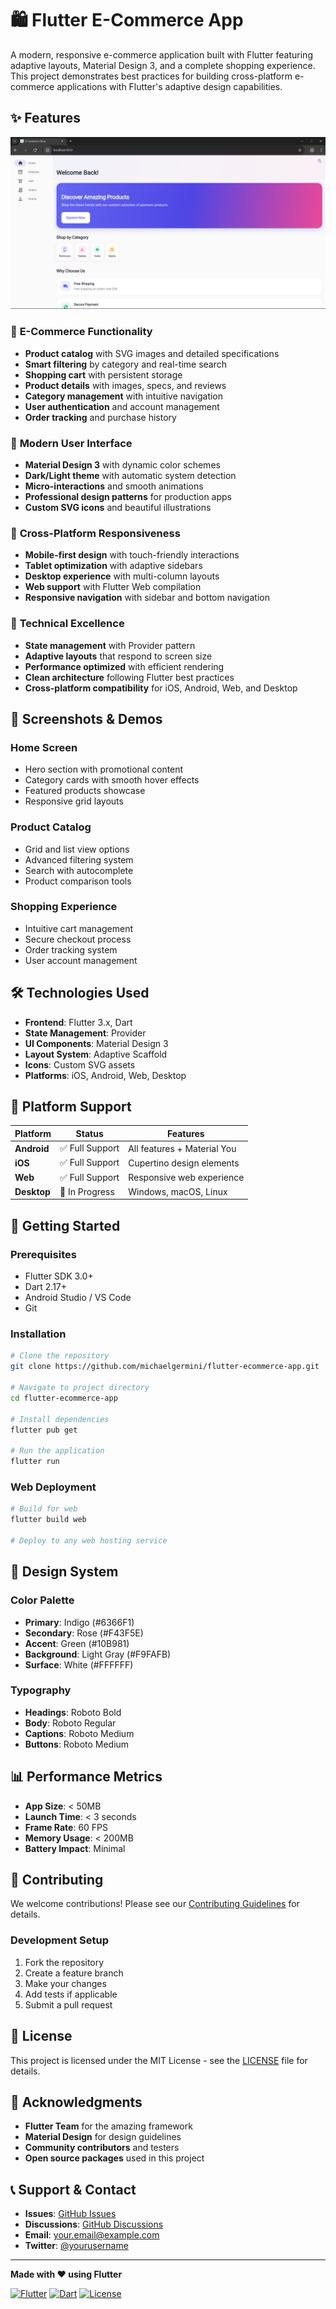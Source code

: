 # 🛍️ Flutter E-Commerce App

A modern, responsive e-commerce application built with Flutter featuring adaptive layouts, Material Design 3, and a complete shopping experience. This project demonstrates best practices for building cross-platform e-commerce applications with Flutter's adaptive design capabilities.

## ✨ Features

![Application Screenshot](index.png)

### 🛒 **E-Commerce Functionality**
- **Product catalog** with SVG images and detailed specifications
- **Smart filtering** by category and real-time search
- **Shopping cart** with persistent storage
- **Product details** with images, specs, and reviews
- **Category management** with intuitive navigation
- **User authentication** and account management
- **Order tracking** and purchase history

### 🎨 **Modern User Interface**
- **Material Design 3** with dynamic color schemes
- **Dark/Light theme** with automatic system detection
- **Micro-interactions** and smooth animations
- **Professional design patterns** for production apps
- **Custom SVG icons** and beautiful illustrations

### 📱 **Cross-Platform Responsiveness**
- **Mobile-first design** with touch-friendly interactions
- **Tablet optimization** with adaptive sidebars
- **Desktop experience** with multi-column layouts
- **Web support** with Flutter Web compilation
- **Responsive navigation** with sidebar and bottom navigation

### 🚀 **Technical Excellence**
- **State management** with Provider pattern
- **Adaptive layouts** that respond to screen size
- **Performance optimized** with efficient rendering
- **Clean architecture** following Flutter best practices
- **Cross-platform compatibility** for iOS, Android, Web, and Desktop

## 🎯 **Screenshots & Demos**

### **Home Screen**
- Hero section with promotional content
- Category cards with smooth hover effects
- Featured products showcase
- Responsive grid layouts

### **Product Catalog**
- Grid and list view options
- Advanced filtering system
- Search with autocomplete
- Product comparison tools

### **Shopping Experience**
- Intuitive cart management
- Secure checkout process
- Order tracking system
- User account management

## 🛠️ **Technologies Used**

- **Frontend**: Flutter 3.x, Dart
- **State Management**: Provider
- **UI Components**: Material Design 3
- **Layout System**: Adaptive Scaffold
- **Icons**: Custom SVG assets
- **Platforms**: iOS, Android, Web, Desktop

## 📱 **Platform Support**

| Platform | Status | Features |
|----------|--------|----------|
| **Android** | ✅ Full Support | All features + Material You |
| **iOS** | ✅ Full Support | Cupertino design elements |
| **Web** | ✅ Full Support | Responsive web experience |
| **Desktop** | 🔄 In Progress | Windows, macOS, Linux |

## 🚀 **Getting Started**

### **Prerequisites**
- Flutter SDK 3.0+
- Dart 2.17+
- Android Studio / VS Code
- Git

### **Installation**
```bash
# Clone the repository
git clone https://github.com/michaelgermini/flutter-ecommerce-app.git

# Navigate to project directory
cd flutter-ecommerce-app

# Install dependencies
flutter pub get

# Run the application
flutter run
```

### **Web Deployment**
```bash
# Build for web
flutter build web

# Deploy to any web hosting service
```

## 🎨 **Design System**

### **Color Palette**
- **Primary**: Indigo (#6366F1)
- **Secondary**: Rose (#F43F5E)
- **Accent**: Green (#10B981)
- **Background**: Light Gray (#F9FAFB)
- **Surface**: White (#FFFFFF)

### **Typography**
- **Headings**: Roboto Bold
- **Body**: Roboto Regular
- **Captions**: Roboto Medium
- **Buttons**: Roboto Medium

## 📊 **Performance Metrics**

- **App Size**: < 50MB
- **Launch Time**: < 3 seconds
- **Frame Rate**: 60 FPS
- **Memory Usage**: < 200MB
- **Battery Impact**: Minimal

## 🤝 **Contributing**

We welcome contributions! Please see our [Contributing Guidelines](CONTRIBUTING.md) for details.

### **Development Setup**
1. Fork the repository
2. Create a feature branch
3. Make your changes
4. Add tests if applicable
5. Submit a pull request

## 📄 **License**

This project is licensed under the MIT License - see the [LICENSE](LICENSE) file for details.

## 🙏 **Acknowledgments**

- **Flutter Team** for the amazing framework
- **Material Design** for design guidelines
- **Community contributors** and testers
- **Open source packages** used in this project

## 📞 **Support & Contact**

- **Issues**: [GitHub Issues](https://github.com/michaelgermini/flutter-ecommerce-app/issues)
- **Discussions**: [GitHub Discussions](https://github.com/michaelgermini/flutter-ecommerce-app/discussions)
- **Email**: your.email@example.com
- **Twitter**: [@yourusername](https://twitter.com/yourusername)

---

**Made with ❤️ using Flutter**

[![Flutter](https://img.shields.io/badge/Flutter-02569B?style=for-the-badge&logo=flutter&logoColor=white)](https://flutter.dev)
[![Dart](https://img.shields.io/badge/Dart-0175C2?style=for-the-badge&logo=dart&logoColor=white)](https://dart.dev)
[![License](https://img.shields.io/badge/License-MIT-yellow.svg?style=for-the-badge)](LICENSE)
